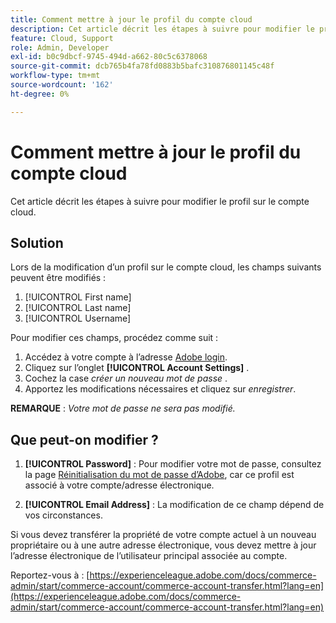 ```yaml
---
title: Comment mettre à jour le profil du compte cloud
description: Cet article décrit les étapes à suivre pour modifier le profil sur le compte cloud.
feature: Cloud, Support
role: Admin, Developer
exl-id: b0c9dbcf-9745-494d-a662-80c5c6378068
source-git-commit: dcb765b4fa78fd0883b5bafc310876801145c48f
workflow-type: tm+mt
source-wordcount: '162'
ht-degree: 0%

---
```


# Comment mettre à jour le profil du compte cloud

Cet article décrit les étapes à suivre pour modifier le profil sur le compte cloud.

## Solution

Lors de la modification d’un profil sur le compte cloud, les champs suivants peuvent être modifiés :

1. [!UICONTROL First name]
1. [!UICONTROL Last name]
1. [!UICONTROL Username]

Pour modifier ces champs, procédez comme suit :

1. Accédez à votre compte à l’adresse [Adobe login](https://accounts.magento.cloud).
1. Cliquez sur l’onglet **[!UICONTROL Account Settings]** .
1. Cochez la case *créer un nouveau mot de passe* .
1. Apportez les modifications nécessaires et cliquez sur *enregistrer*.

**REMARQUE** : *Votre mot de passe ne sera pas modifié.*

## Que peut-on modifier ?

1. **[!UICONTROL Password]** :
Pour modifier votre mot de passe, consultez la page [Réinitialisation du mot de passe d’Adobe](https://account.adobe.com/), car ce profil est associé à votre compte/adresse électronique.

1. **[!UICONTROL Email Address]** :
La modification de ce champ dépend de vos circonstances.

Si vous devez transférer la propriété de votre compte actuel à un nouveau propriétaire ou à une autre adresse électronique, vous devez mettre à jour l’adresse électronique de l’utilisateur principal associée au compte.

Reportez-vous à : [https://experienceleague.adobe.com/docs/commerce-admin/start/commerce-account/commerce-account-transfer.html?lang=en](https://experienceleague.adobe.com/docs/commerce-admin/start/commerce-account/commerce-account-transfer.html?lang=en)
